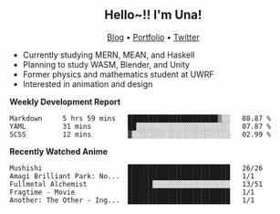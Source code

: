 <h2 align="center">
  Hello~!! I'm Una!
</h2>

<p align="center">
  <a href="https://anarchy.website/">Blog</a> &bull;
  <a href="https://una-ada.github.io/">Portfolio</a> &bull;
  <a href="https://twitter.com/unaxiii">Twitter</a>
</p>

- Currently studying MERN, MEAN, and Haskell
- Planning to study WASM, Blender, and Unity
- Former physics and mathematics student at UWRF
- Interested in animation and design

**Weekly Development Report**

<!--START_SECTION:waka-->
```text
Markdown     5 hrs 59 mins   ██████████████████████▒░░   88.87 % 
YAML         31 mins         ██░░░░░░░░░░░░░░░░░░░░░░░   07.87 % 
SCSS         12 mins         ▓░░░░░░░░░░░░░░░░░░░░░░░░   02.99 % 
```
<!--END_SECTION:waka-->

**Recently Watched Anime**

<!-- RECENT-ANIME:START -->

    Mushishi                     █████████████████████████   26/26
    Amagi Brilliant Park: No...  █████████████████████████   1/1
    Fullmetal Alchemist          ██████░░░░░░░░░░░░░░░░░░░   13/51
    Fragtime - Movie             █████████████████████████   1/1
    Another: The Other - Ing...  █████████████████████████   1/1
<!-- RECENT-ANIME:END -->
